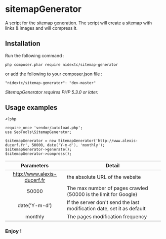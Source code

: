 # sitemapGenerator

A script for the sitemap generation. The script will create a sitemap with links & images and will compress it.


## Installation 



Run the following command :  

```
php composer.phar require nidextc/sitemap-generator
```

or add the following to your composer.json file :

```
"nidextc/sitemap-generator": "dev-master"
```

_SitemapGenerator requires PHP 5.3.0 or later._

## Usage examples

```
<?php

require_once 'vendor/autoload.php';
use SeoTools\SitemapGenerator;

$sitemapGenerator = new SitemapGenerator('http://www.alexis-ducerf.fr', 50000, date('Y-m-d'), 'monthly');
$sitemapGenerator->generate();
$sitemapGenerator->compress();

````


|          Parameters         |                                  Detail                                  |
|:---------------------------:|------------------------------------------------------------------------|
| http://www.alexis-ducerf.fr | the absolute URL of the website                                          |
| 50000                          | The max number of pages crawled (50000 is the limit for Google)                                         |
| date('Y-m-d')               | If the server don't send the last modification date, set it as default |
| monthly                     | The pages modification frequency                                         |


### Enjoy !